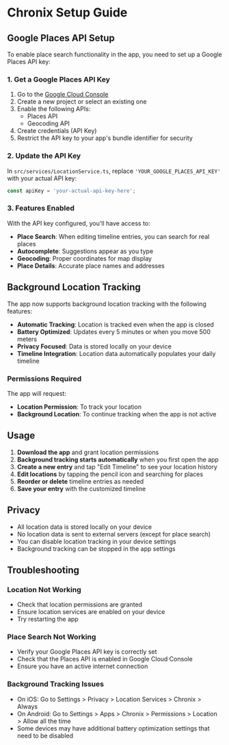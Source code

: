 # Chronix Setup Guide

## Google Places API Setup

To enable place search functionality in the app, you need to set up a Google Places API key:

### 1. Get a Google Places API Key

1. Go to the [Google Cloud Console](https://console.cloud.google.com/)
2. Create a new project or select an existing one
3. Enable the following APIs:
   - Places API
   - Geocoding API
4. Create credentials (API Key)
5. Restrict the API key to your app's bundle identifier for security

### 2. Update the API Key

In `src/services/LocationService.ts`, replace `'YOUR_GOOGLE_PLACES_API_KEY'` with your actual API key:

```typescript
const apiKey = 'your-actual-api-key-here';
```

### 3. Features Enabled

With the API key configured, you'll have access to:

- **Place Search**: When editing timeline entries, you can search for real places
- **Autocomplete**: Suggestions appear as you type
- **Geocoding**: Proper coordinates for map display
- **Place Details**: Accurate place names and addresses

## Background Location Tracking

The app now supports background location tracking with the following features:

- **Automatic Tracking**: Location is tracked even when the app is closed
- **Battery Optimized**: Updates every 5 minutes or when you move 500 meters
- **Privacy Focused**: Data is stored locally on your device
- **Timeline Integration**: Location data automatically populates your daily timeline

### Permissions Required

The app will request:
- **Location Permission**: To track your location
- **Background Location**: To continue tracking when the app is not active

## Usage

1. **Download the app** and grant location permissions
2. **Background tracking starts automatically** when you first open the app
3. **Create a new entry** and tap "Edit Timeline" to see your location history
4. **Edit locations** by tapping the pencil icon and searching for places
5. **Reorder or delete** timeline entries as needed
6. **Save your entry** with the customized timeline

## Privacy

- All location data is stored locally on your device
- No location data is sent to external servers (except for place search)
- You can disable location tracking in your device settings
- Background tracking can be stopped in the app settings

## Troubleshooting

### Location Not Working
- Check that location permissions are granted
- Ensure location services are enabled on your device
- Try restarting the app

### Place Search Not Working
- Verify your Google Places API key is correctly set
- Check that the Places API is enabled in Google Cloud Console
- Ensure you have an active internet connection

### Background Tracking Issues
- On iOS: Go to Settings > Privacy > Location Services > Chronix > Always
- On Android: Go to Settings > Apps > Chronix > Permissions > Location > Allow all the time
- Some devices may have additional battery optimization settings that need to be disabled
